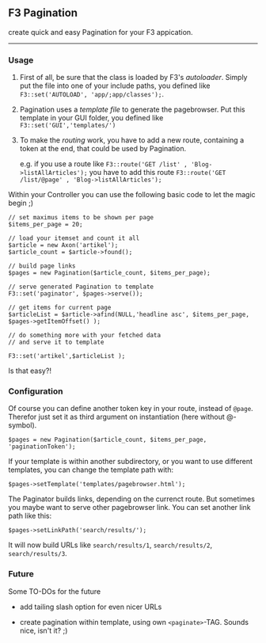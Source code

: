 ## F3 Pagination

create quick and easy Pagination for your F3 appication.

***

### Usage

1.	First of all, be sure that the class is loaded by F3's *autoloader*. Simply put the file into one of your include paths, you defined like `F3::set('AUTOLOAD', 'app/;app/classes');`.

2.	Pagination uses a *template file* to generate the pagebrowser. Put this template in your GUI folder, you defined like `F3::set('GUI','templates/')`

3.	To make the *routing* work, you have to add a new route, containing a token at the end, that could be used by Pagination. 
	
	e.g. if you use a route like `F3::route('GET /list' , 'Blog->listAllArticles');` 
	you have to add this route `F3::route('GET /list/@page' , 'Blog->listAllArticles');`


Within your Controller you can use the following basic code to let the magic begin ;)

	// set maximus items to be shown per page
	$items_per_page = 20;

	// load your itemset and count it all
	$article = new Axon('artikel');
	$article_count = $article->found();

	// build page links
	$pages = new Pagination($article_count, $items_per_page);
	
	// serve generated Pagination to template
	F3::set('paginator', $pages->serve());

	// get items for current page
	$articleList = $article->afind(NULL,'headline asc', $items_per_page, $pages->getItemOffset() );
	
	// do something more with your fetched data
	// and serve it to template
	
	F3::set('artikel',$articleList );

	
Is that easy?!

### Configuration

Of course you can define another token key in your route, instead of `@page`. Therefor just set it as third argument on instantiation (here without @-symbol).

	$pages = new Pagination($article_count, $items_per_page, 'paginationToken');

If your template is within another subdirectory, or you want to use different templates, you can change the template path with:

	$pages->setTemplate('templates/pagebrowser.html');
	
The Paginator builds links, depending on the currenct route. But sometimes you maybe want to serve other pagebrowser link. You can set another link path like this:

	$pages->setLinkPath('search/results/');
	
It will now build URLs like `search/results/1`, `search/results/2`, `search/results/3`.


### Future

Some TO-DOs for the future

- add tailing slash option for even nicer URLs

- create pagination within template, using own `<paginate>`-TAG. Sounds nice, isn't it? ;)
